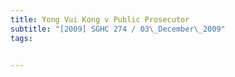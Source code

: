 ```yaml
---
title: Yong Vui Kong v Public Prosecutor 
subtitle: "[2009] SGHC 274 / 03\_December\_2009"
tags:


---
```


